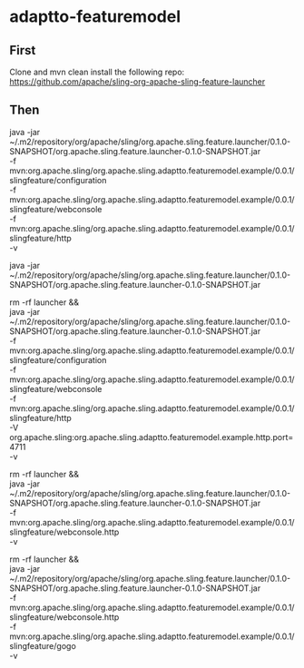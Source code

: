 # adaptto-featuremodel

## First
Clone and mvn clean install the following repo: https://github.com/apache/sling-org-apache-sling-feature-launcher

## Then 

java -jar ~/.m2/repository/org/apache/sling/org.apache.sling.feature.launcher/0.1.0-SNAPSHOT/org.apache.sling.feature.launcher-0.1.0-SNAPSHOT.jar \
  -f mvn:org.apache.sling/org.apache.sling.adaptto.featuremodel.example/0.0.1/slingfeature/configuration \
  -f mvn:org.apache.sling/org.apache.sling.adaptto.featuremodel.example/0.0.1/slingfeature/webconsole \
  -f mvn:org.apache.sling/org.apache.sling.adaptto.featuremodel.example/0.0.1/slingfeature/http \
  -v

java -jar ~/.m2/repository/org/apache/sling/org.apache.sling.feature.launcher/0.1.0-SNAPSHOT/org.apache.sling.feature.launcher-0.1.0-SNAPSHOT.jar

rm -rf launcher && \
java -jar ~/.m2/repository/org/apache/sling/org.apache.sling.feature.launcher/0.1.0-SNAPSHOT/org.apache.sling.feature.launcher-0.1.0-SNAPSHOT.jar \
  -f mvn:org.apache.sling/org.apache.sling.adaptto.featuremodel.example/0.0.1/slingfeature/configuration \
  -f mvn:org.apache.sling/org.apache.sling.adaptto.featuremodel.example/0.0.1/slingfeature/webconsole \
  -f mvn:org.apache.sling/org.apache.sling.adaptto.featuremodel.example/0.0.1/slingfeature/http \
  -V org.apache.sling:org.apache.sling.adaptto.featuremodel.example.http.port=4711 \
  -v

rm -rf launcher && \
java -jar ~/.m2/repository/org/apache/sling/org.apache.sling.feature.launcher/0.1.0-SNAPSHOT/org.apache.sling.feature.launcher-0.1.0-SNAPSHOT.jar \
  -f mvn:org.apache.sling/org.apache.sling.adaptto.featuremodel.example/0.0.1/slingfeature/webconsole.http \
  -v


rm -rf launcher && \
java -jar ~/.m2/repository/org/apache/sling/org.apache.sling.feature.launcher/0.1.0-SNAPSHOT/org.apache.sling.feature.launcher-0.1.0-SNAPSHOT.jar \
  -f mvn:org.apache.sling/org.apache.sling.adaptto.featuremodel.example/0.0.1/slingfeature/webconsole.http \
  -f mvn:org.apache.sling/org.apache.sling.adaptto.featuremodel.example/0.0.1/slingfeature/gogo \
  -v
